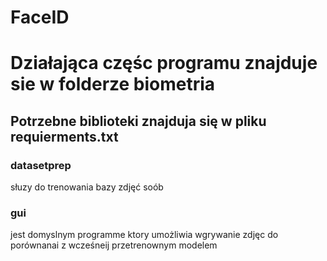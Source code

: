 # FaceID
# Działająca częśc programu znajduje sie w folderze biometria
## Potrzebne biblioteki znajduja się w pliku requierments.txt
### datasetprep 
słuzy do trenowania bazy zdjęć soób 
### gui 
jest domyslnym programme ktory umożliwia wgrywanie zdjęc do porównanai z wcześneij przetrenownym modelem
